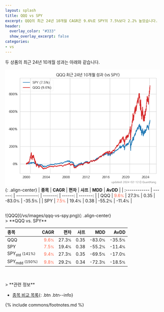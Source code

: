 ```yaml
---
layout: splash
title: QQQ vs SPY
excerpt: QQQ의 최근 24년 10개월 CAGR은 9.6%로 SPY의 7.5%보다 2.2% 높았습니다.
header:
  overlay_color: "#333"
  show_overlay_excerpt: false
categories:
- vs
---
```


두 상품의 최근 24년 10개월 성과는 아래와 같습니다.

![QQQ](/vs/images/qqq-vs-spy_dual.png){: .align-center}
| **종목** | **CAGR** | **편차** | **샤프** | **MDD** | **AvDD** |
| :------------ | ------: | -----------: | -------: | ------: | -------: |
| QQQ | <span style="color: tomato">9.6<small>%</small></span> | 27.3<small>%</small> | 0.35 | -83.0<small>%</small> | -35.5<small>%</small> |
| SPY | <span style="color: tomato">7.5<small>%</small></span> | 19.4<small>%</small> | 0.38 | -55.2<small>%</small> | -11.4<small>%</small> |

<!-- more -->

<br>
![QQQ](/vs/images/qqq-vs-spy.png){: .align-center}

<br>
> **QQQ vs. SPY**



| **종목** | **CAGR** | **편차** | **샤프** | **MDD** | **AvDD** |
| :------------ | ------: | -----------: | -------: | ------: | -------: |
| QQQ | <span style="color: tomato">9.6<small>%</small></span> | 27.3<small>%</small> | 0.35 | -83.0<small>%</small> | -35.5<small>%</small> |
| SPY | <span style="color: tomato">7.5<small>%</small></span> | 19.4<small>%</small> | 0.38 | -55.2<small>%</small> | -11.4<small>%</small> |
| SPY<sub>std</sub> <small>(141%)</small> | <span style="color: tomato">9.4<small>%</small></span> | 27.3<small>%</small> | 0.35 | -69.5<small>%</small> | -17.0<small>%</small> |
| SPY<sub>mdd</sub> <small>(150%)</small> | <span style="color: tomato">9.8<small>%</small></span> | 29.2<small>%</small> | 0.34 | -72.3<small>%</small> | -18.5<small>%</small> |

<br>

<br>
> **관련 정보**

- [종목 비교 목록](/vs/){: .btn .btn--info}

{% include commons/footnotes.md %}